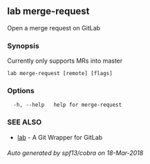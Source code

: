 ## lab merge-request

Open a merge request on GitLab

### Synopsis

Currently only supports MRs into master

```
lab merge-request [remote] [flags]
```

### Options

```
  -h, --help   help for merge-request
```

### SEE ALSO

* [lab](index.md)	 - A Git Wrapper for GitLab

###### Auto generated by spf13/cobra on 18-Mar-2018

